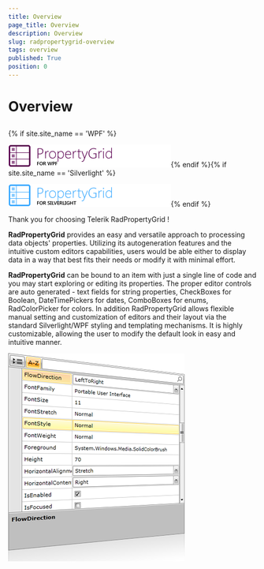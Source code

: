```yaml
---
title: Overview
page_title: Overview
description: Overview
slug: radpropertygrid-overview
tags: overview
published: True
position: 0
---
```


# Overview



## 

{% if site.site_name == 'WPF' %}


![](images/RadPropertyGrid_LogoWPF.png){% endif %}{% if site.site_name == 'Silverlight' %}

![](images/RadPropertyGrid_LogoSL.png){% endif %}



Thank you for choosing Telerik RadPropertyGrid !

__RadPropertyGrid__ provides an easy and versatile approach to processing data objects' properties. Utilizing its autogeneration features and the intuitive custom editors capabilities, users would be able either to display data in a way that best fits their needs or modify it with minimal effort.

__RadPropertyGrid__ can be bound to an item with just a single line of code and you may start exploring or editing its properties. The proper editor controls are auto generated - text fields for string properties, CheckBoxes for Boolean, DateTimePickers for dates, ComboBoxes for enums, RadColorPicker for colors. In addition RadPropertyGrid allows flexible manual setting and customization of editors and their layout via the standard Silverlight/WPF styling and templating mechanisms.  It is highly customizable, allowing the user to modify the default look in easy and intuitive manner.

 ![](images/RadPropertyGrid_Overview.png)








